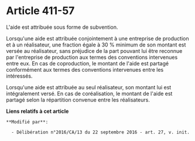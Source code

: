 # Article 411-57

L'aide est attribuée sous forme de subvention. 

Lorsqu'une aide est attribuée conjointement à une entreprise de production et à un réalisateur, une fraction égale à 30 %
minimum de son montant est versée au réalisateur, sans préjudice de la part pouvant lui être reconnue par l'entreprise de
production aux termes des conventions intervenues entre eux. En cas de coproduction, le montant de l'aide est partagé
conformément aux termes des conventions intervenues entre les intéressés. 

Lorsqu'une aide est attribuée au seul réalisateur, son montant lui est intégralement versé. En cas de coréalisation, le
montant de l'aide est partagé selon la répartition convenue entre les réalisateurs.

**Liens relatifs à cet article**

	**Modifié par**:

	  - Délibération n°2016/CA/13 du 22 septembre 2016 - art. 27, v. init.
